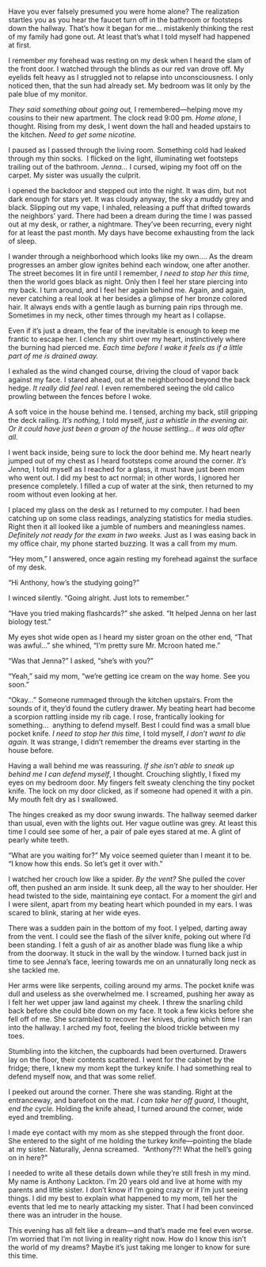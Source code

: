 Have you ever falsely presumed you were home alone? The realization startles you as you hear the faucet turn off in the bathroom or footsteps down the hallway. That’s how it began for me... mistakenly thinking the rest of my family had gone out. At least that’s what I told myself had happened at first. 

I remember my forehead was resting on my desk when I heard the slam of the front door. I watched through the blinds as our red van drove off. My eyelids felt heavy as I struggled not to relapse into unconsciousness. I only noticed then, that the sun had already set. My bedroom was lit only by the pale blue of my monitor. 

*They said something about going out,* I remembered—helping move my cousins to their new apartment. The clock read 9:00 pm. *Home alone*, I thought. Rising from my desk, I went down the hall and headed upstairs to the kitchen. *Need to get some nicotine.* 

I paused as I passed through the living room. Something cold had leaked through my thin socks.  I flicked on the light, illuminating wet footsteps trailing out of the bathroom. *Jenna…* I cursed, wiping my foot off on the carpet. My sister was usually the culprit. 

I opened the backdoor and stepped out into the night. It was dim, but not dark enough for stars yet. It was cloudy anyway, the sky a muddy grey and black. Slipping out my vape, I inhaled, releasing a puff that drifted towards the neighbors’ yard. There had been a dream during the time I was passed out at my desk, or rather, a nightmare. They’ve been recurring, every night for at least the past month. My days have become exhausting from the lack of sleep. 

I wander through a neighborhood which looks like my own…. As the dream progresses an amber glow ignites behind each window, one after another. The street becomes lit in fire until I remember, *I need to stop her this time,* then the world goes black as night. Only then I feel her stare piercing into my back. I turn around, and I feel her again behind me. Again, and again, never catching a real look at her besides a glimpse of her bronze colored hair. It always ends with a gentle laugh as burning pain rips through me. Sometimes in my neck, other times through my heart as I collapse. 

Even if it’s just a dream, the fear of the inevitable is enough to keep me frantic to escape her. I clench my shirt over my heart, instinctively where the burning had pierced me. *Each time before I wake it feels as if a little part of me is drained away.* 

I exhaled as the wind changed course, driving the cloud of vapor back against my face. I stared ahead, out at the neighborhood beyond the back hedge. *It really did feel real.* I even remembered seeing the old calico prowling between the fences before I woke. 

A soft voice in the house behind me. I tensed, arching my back, still gripping the deck railing. *It’s nothing,* I told myself, *just a whistle in the evening air. Or it could have just been a groan of the house settling… it was old after all.* 

I went back inside, being sure to lock the door behind me. My heart nearly jumped out of my chest as I heard footsteps come around the corner. *It’s Jenna,* I told myself as I reached for a glass, it must have just been mom who went out. I did my best to act normal; in other words, I ignored her presence completely. I filled a cup of water at the sink, then returned to my room without even looking at her. 

I placed my glass on the desk as I returned to my computer. I had been catching up on some class readings, analyzing statistics for media studies. Right then it all looked like a jumble of numbers and meaningless names. *Definitely not ready for the exam in two weeks.* Just as I was easing back in my office chair, my phone started buzzing. It was a call from my mum. 

“Hey mom,” I answered, once again resting my forehead against the surface of my desk. 

“Hi Anthony, how’s the studying going?” 

I winced silently. “Going alright. Just lots to remember.” 

“Have you tried making flashcards?” she asked. “It helped Jenna on her last biology test.” 

My eyes shot wide open as I heard my sister groan on the other end, “That was awful…” she whined, “I’m pretty sure Mr. Mcroon hated me.” 

“Was that Jenna?” I asked, “she’s with you?” 

“Yeah,” said my mom, “we’re getting ice cream on the way home. See you soon.” 

“Okay…” Someone rummaged through the kitchen upstairs. From the sounds of it, they’d found the cutlery drawer. My beating heart had become a scorpion rattling inside my rib cage. I rose, frantically looking for something…  anything to defend myself. Best I could find was a small blue pocket knife. *I need to stop her this time,* I told myself, *I don’t want to die again.* It was strange, I didn’t remember the dreams ever starting in the house before. 

Having a wall behind me was reassuring. *If she isn’t able to sneak up behind me I can defend myself*, I thought. Crouching slightly, I fixed my eyes on my bedroom door. My fingers felt sweaty clenching the tiny pocket knife. The lock on my door clicked, as if someone had opened it with a pin. My mouth felt dry as I swallowed. 

The hinges creaked as my door swung inwards. The hallway seemed darker than usual, even with the lights out. Her vague outline was grey. At least this time I could see some of her, a pair of pale eyes stared at me. A glint of pearly white teeth. 

“What are you waiting for?” My voice seemed quieter than I meant it to be. “I know how this ends. So let’s get it over with.” 

I watched her crouch low like a spider. *By the vent?* She pulled the cover off, then pushed an arm inside. It sunk deep, all the way to her shoulder. Her head twisted to the side, maintaining eye contact. For a moment the girl and I were silent, apart from my beating heart which pounded in my ears. I was scared to blink, staring at her wide eyes.  

There was a sudden pain in the bottom of my foot. I yelped, darting away from the vent. I could see the flash of the silver knife, poking out where I’d been standing. I felt a gush of air as another blade was flung like a whip from the doorway. It stuck in the wall by the window. I turned back just in time to see Jenna’s face, leering towards me on an unnaturally long neck as she tackled me. 

Her arms were like serpents, coiling around my arms. The pocket knife was dull and useless as she overwhelmed me. I screamed, pushing her away as I felt her wet upper jaw land against my cheek. I threw the snarling child back before she could bite down on my face. It took a few kicks before she fell off of me. She scrambled to recover her knives, during which time I ran into the hallway. I arched my foot, feeling the blood trickle between my toes. 

Stumbling into the kitchen, the cupboards had been overturned. Drawers lay on the floor, their contents scattered. I went for the cabinet by the fridge; there, I knew my mom kept the turkey knife. I had something real to defend myself now, and that was some relief. 

I peeked out around the corner. There she was standing. Right at the entranceway, and barefoot on the mat. *I can take her off guard,* I thought, *end the cycle.* Holding the knife ahead, I turned around the corner, wide eyed and trembling. 

I made eye contact with my mom as she stepped through the front door. She entered to the sight of me holding the turkey knife—pointing the blade at my sister. Naturally, Jenna screamed.  “Anthony??! What the hell’s going on in here?” 

I needed to write all these details down while they’re still fresh in my mind. My name is Anthony Lackton. I’m 20 years old and live at home with my parents and little sister. I don’t know if I’m going crazy or if I’m just seeing things. I did my best to explain what happened to my mom, tell her the events that led me to nearly attacking my sister. That I had been convinced there was an intruder in the house. 

This evening has all felt like a dream—and that’s made me feel even worse. I’m worried that I’m not living in reality right now. How do I know this isn’t the world of my dreams? Maybe it’s just taking me longer to know for sure this time. 